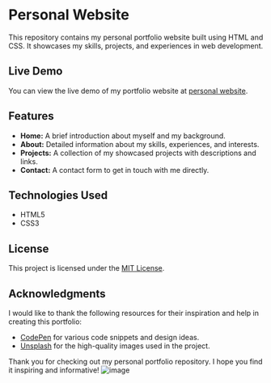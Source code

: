 # Personal Website


This repository contains my personal portfolio website built using HTML and CSS. It showcases my skills, projects, and experiences in web development.

## Live Demo

You can view the live demo of my portfolio website at [personal website](https://shibinsp45.github.io/personal_website//).

## Features

- **Home:** A brief introduction about myself and my background.
- **About:** Detailed information about my skills, experiences, and interests.
- **Projects:** A collection of my showcased projects with descriptions and links.
- **Contact:** A contact form to get in touch with me directly.


## Technologies Used

- HTML5
- CSS3

## License

This project is licensed under the [MIT License](LICENSE).

## Acknowledgments

I would like to thank the following resources for their inspiration and help in creating this portfolio:

- [CodePen](https://codepen.io/) for various code snippets and design ideas.
- [Unsplash](https://unsplash.com/) for the high-quality images used in the project.

Thank you for checking out my personal portfolio repository. I hope you find it inspiring and informative!
![image](https://github.com/shibinsp45/personal_website/assets/63835182/53a60591-4d75-4d8a-a3c6-b1d13094efbd)
